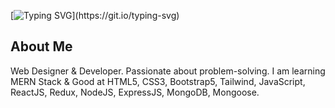

[![Typing SVG](https://readme-typing-svg.demolab.com?font=Fira+Code&weight=500&pause=1000&width=435&lines=HI+There!;I'm+a+Web+Designer+%26+Developer;Passionate+about+Programming;Good+at+MERN+Stack;Thank+you+for+visiting!)](https://git.io/typing-svg)

## About Me
Web Designer & Developer. Passionate about problem-solving. I am learning MERN Stack & Good at HTML5, CSS3, Bootstrap5, Tailwind, JavaScript, ReactJS, Redux, NodeJS, ExpressJS, MongoDB, Mongoose.
